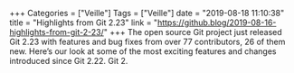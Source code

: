 +++
Categories = ["Veille"]
Tags = ["Veille"]
date = "2019-08-18 11:10:38"
title = "Highlights from Git 2.23"
link = "https://github.blog/2019-08-16-highlights-from-git-2-23/"
+++
The open source Git project just released Git 2.23 with features and bug fixes from over 77 contributors, 26 of them new. Here’s our look at some of the most exciting features and changes introduced since Git 2.22. Git 2.